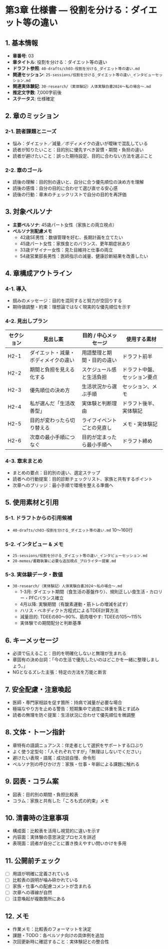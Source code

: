 # 第3章 仕様書 — 役割を分ける：ダイエット等の違い

## 1. 基本情報
- **章番号**: 03
- **章タイトル**: 役割を分ける：ダイエット等の違い
- **ドラフト参照**: `40-drafts/ch03-役割を分ける_ダイエット等の違い.md`
- **関連セッション**: `25-sessions/役割を分ける_ダイエット等の違い_インタビューセッション.md`
- **関連実体験記**: `30-research/（実体験記）人体実験白書2024〜私の場合〜.md`
- **推定文字数**: 7,000字前後
- **ステータス**: 仕様確定

## 2. 章のミッション
### 2-1. 読者課題とニーズ
- 悩み：ダイエット／減量／ボディメイクの違いが曖昧で混乱している
- 読者が知りたいこと：目的別に優先すべき習慣・期間・負担の違い
- 読者が避けたいこと：誤った期待設定、目的に合わない方法を選ぶこと

### 2-2. 章のゴール
- 読後の理解：目的別の違いと、自分に合う優先順位の決め方を理解
- 読後の感情：自分の目的に合わせて選び直せる安心感
- 読後の行動：章末のチェックリストで自分の目的を再評価

## 3. 対象ペルソナ
- **主要ペルソナ**: 45歳パート女性（家族との両立視点）
- **ペルソナ別配慮メモ**
  - 42歳SE男性：数値管理を好む、長期計画を立てたい
  - 45歳パート女性：家族食とのバランス、更年期症状あり
  - 33歳デザイナー女性：見た目維持と仕事の両立
  - 54歳営業部長男性：医師指示の減量、健康診断結果を改善したい

## 4. 章構成アウトライン
### 4-1. 導入
- 掴みのメッセージ：目的を混同すると努力が空回りする
- 期待値調整・約束：理想論ではなく現実的な優先順位を示す

### 4-2. 見出しプラン
| セクション | 見出し案 | 目的 / 中心メッセージ | 使用する素材 |
|-------------|----------|-----------------------|----------------|
| H2-1 | ダイエット・減量・ボディメイクの違い | 用語整理と期間・目的の違い | ドラフト前半 |
| H2-2 | 期間と負担を見える化する | スケジュール感と生活負担 | ドラフト中盤、セッション要点 |
| H2-3 | 優先順位の決め方 | 生活状況から選ぶ手順 | セッション、メモ | 
| H2-4 | 私が選んだ「生活改善型」 | 実体験と判断理由 | ドラフト後半、実体験記 |
| H2-5 | 目的が変わったら切り替える | ライフイベントごとの見直し | メモ・実体験記 |
| H2-6 | 次章の最小手順につなぐ | 目的が定まったら最小手順へ | ドラフト締め |

### 4-3. 章末まとめ
- まとめの要点：目的別の違い、選定ステップ
- 読者への行動提案：目的診断チェックリスト、家族と共有するポイント
- 次章へのブリッジ：最小手順で環境を整える準備へ

## 5. 使用素材と引用
### 5-1. ドラフトからの引用候補
- `40-drafts/ch03-役割を分ける_ダイエット等の違い.md` 10〜160行

### 5-2. インタビュー & メモ
- `25-sessions/役割を分ける_ダイエット等の違い_インタビューセッション.md`
- `20-memos/書籍執筆に必要な追加視点_プロライター提案.md`

### 5-3. 実体験データ・数値
- `30-research/（実体験記）人体実験白書2024〜私の場合〜.md`
  - 1-3月: ダイエット期間（食生活の基盤作り）、規則正しい食生活・カロリー・PFCバランス確立
  - 4月以降: 実験期間（有酸素運動・筋トレの増減を試す）
  - ハリス・ベネディクト方程式によるTDEE計算方法
  - 減量目的: TDEEの80〜90%、筋肉増やす: TDEEの105〜115%
  - 実体験での期間配分と判断基準

## 6. キーメッセージ
- 必須で伝えること：目的を明確化しないと無理が生まれる
- 章固有の決め台詞：「今の生活で優先したいのはどこかを一緒に整理しましょう。」
- NGとなるズレた主張：特定の方法を万能と断言

## 7. 安全配慮・注意喚起
- 医師・専門家相談を促す箇所：持病で減量が必要な場合
- 極端なやり方を止める警告：短期集中で過度に体重を落とす試み
- 読者の無理を防ぐ提案：生活状況に合わせて優先順位を微調整

## 8. 文体・トーン指針
- 章特有の語調ニュアンス：伴走者として選択をサポートする口ぶり
- よく使う定型句：「人それぞれですが」「無理はしないでください」
- 避けたい表現・語尾：成功談自慢、命令形
- ペルソナ別の呼びかけ方：家族・仕事・年齢による課題に触れる

## 9. 図表・コラム案
- 図表：目的別の期間・負担比較表
- コラム：家族と共有した「ころも式の約束」メモ

## 10. 清書時の注意事項
- 構成面：比較表を活用し視覚的に違いを示す
- 内容面：実体験の意思決定プロセスを詳述
- 表現面：読者が自分ごとに置き換えやすい問いかけを多用

## 11. 公開前チェック
- [ ] 用語が明確に定義されている
- [ ] 比較表の説明が噛み砕かれている
- [ ] 家族・仕事への配慮コメントが含まれる
- [ ] 次章への導線が自然
- [ ] 注意喚起が複数箇所にある

## 12. メモ
- 作業メモ：比較表のフォーマットを決定
- 課題・TODO：各ペルソナ向けの具体例を追加
- 次回更新時に確認すること：実体験記との整合性
